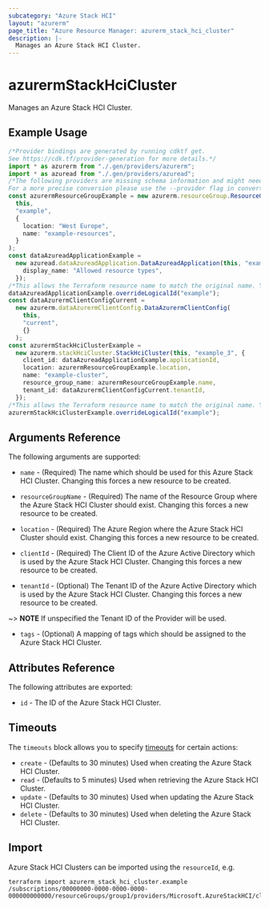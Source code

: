 ```yaml
---
subcategory: "Azure Stack HCI"
layout: "azurerm"
page_title: "Azure Resource Manager: azurerm_stack_hci_cluster"
description: |-
  Manages an Azure Stack HCI Cluster.
---
```


# azurermStackHciCluster

Manages an Azure Stack HCI Cluster.

## Example Usage

```typescript
/*Provider bindings are generated by running cdktf get.
See https://cdk.tf/provider-generation for more details.*/
import * as azurerm from "./.gen/providers/azurerm";
import * as azuread from "./.gen/providers/azuread";
/*The following providers are missing schema information and might need manual adjustments to synthesize correctly: azurerm, azuread.
For a more precise conversion please use the --provider flag in convert.*/
const azurermResourceGroupExample = new azurerm.resourceGroup.ResourceGroup(
  this,
  "example",
  {
    location: "West Europe",
    name: "example-resources",
  }
);
const dataAzureadApplicationExample =
  new azuread.dataAzureadApplication.DataAzureadApplication(this, "example_1", {
    display_name: "Allowed resource types",
  });
/*This allows the Terraform resource name to match the original name. You can remove the call if you don't need them to match.*/
dataAzureadApplicationExample.overrideLogicalId("example");
const dataAzurermClientConfigCurrent =
  new azurerm.dataAzurermClientConfig.DataAzurermClientConfig(
    this,
    "current",
    {}
  );
const azurermStackHciClusterExample =
  new azurerm.stackHciCluster.StackHciCluster(this, "example_3", {
    client_id: dataAzureadApplicationExample.applicationId,
    location: azurermResourceGroupExample.location,
    name: "example-cluster",
    resource_group_name: azurermResourceGroupExample.name,
    tenant_id: dataAzurermClientConfigCurrent.tenantId,
  });
/*This allows the Terraform resource name to match the original name. You can remove the call if you don't need them to match.*/
azurermStackHciClusterExample.overrideLogicalId("example");

```

## Arguments Reference

The following arguments are supported:

*   `name` - (Required) The name which should be used for this Azure Stack HCI Cluster. Changing this forces a new resource to be created.

*   `resourceGroupName` - (Required) The name of the Resource Group where the Azure Stack HCI Cluster should exist. Changing this forces a new resource to be created.

*   `location` - (Required) The Azure Region where the Azure Stack HCI Cluster should exist. Changing this forces a new resource to be created.

*   `clientId` - (Required) The Client ID of the Azure Active Directory which is used by the Azure Stack HCI Cluster. Changing this forces a new resource to be created.

*   `tenantId` - (Optional) The Tenant ID of the Azure Active Directory which is used by the Azure Stack HCI Cluster. Changing this forces a new resource to be created.

\~> **NOTE** If unspecified the Tenant ID of the Provider will be used.

* `tags` - (Optional) A mapping of tags which should be assigned to the Azure Stack HCI Cluster.

## Attributes Reference

The following attributes are exported:

* `id` - The ID of the Azure Stack HCI Cluster.

## Timeouts

The `timeouts` block allows you to specify [timeouts](https://www.terraform.io/language/resources/syntax#operation-timeouts) for certain actions:

* `create` - (Defaults to 30 minutes) Used when creating the Azure Stack HCI Cluster.
* `read` - (Defaults to 5 minutes) Used when retrieving the Azure Stack HCI Cluster.
* `update` - (Defaults to 30 minutes) Used when updating the Azure Stack HCI Cluster.
* `delete` - (Defaults to 30 minutes) Used when deleting the Azure Stack HCI Cluster.

## Import

Azure Stack HCI Clusters can be imported using the `resourceId`, e.g.

```console
terraform import azurerm_stack_hci_cluster.example /subscriptions/00000000-0000-0000-0000-000000000000/resourceGroups/group1/providers/Microsoft.AzureStackHCI/clusters/cluster1
```
